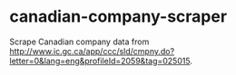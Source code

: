 # canadian-company-scraper

Scrape Canadian company data from http://www.ic.gc.ca/app/ccc/sld/cmpny.do?letter=0&lang=eng&profileId=2059&tag=025015.
